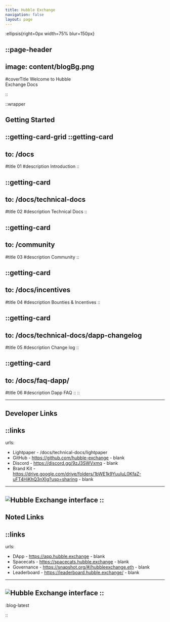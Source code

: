 ```yaml
---
title: Hubble Exchange
navigation: false
layout: page
---
```


:ellipsis{right=0px width=75% blur=150px}

::page-header
---
image: content/blogBg.png
---
#coverTitle
Welcome to Hubble <br> Exchange Docs

::

::wrapper
## Getting Started
::getting-card-grid
  ::getting-card
  ---
  to: /docs
  ---
  #title
  01
  #description
  Introduction
  ::

  ::getting-card
  ---
  to: /docs/technical-docs
  ---
  #title
  02
  #description
  Technical Docs
  ::

  ::getting-card
  ---
  to: /community
  ---
  #title
  03
  #description
  Community
  ::

  ::getting-card
  ---
  to: /docs/incentives
  ---
  #title
  04
  #description
  Bounties
  & Incentives
  ::

  ::getting-card
  ---
  to: /docs/technical-docs/dapp-changelog
  ---
  #title
  05
  #description
  Change log
  ::

  ::getting-card
  ---
  to: /docs/faq-dapp/
  ---
  #title
  06
  #description
  Dapp FAQ
  ::
::

---

## Developer Links

::links
---
urls:
  - Lightpaper - /docs/technical-docs/lightpaper
  - GitHub - https://github.com/hubble-exchange - blank
  - Discord - https://discord.gg/9zJ3SWVxmq - blank
  - Brand Kit - https://drive.google.com/drive/folders/1bWE1k9YuuIuL0KfaZ-uFT4HiKhQ3nXIg?usp=sharing - blank
---

![Hubble Exchange interface](/content/interface.png)
::
---

## Noted Links
::links
---
urls:
  - DApp - https://app.hubble.exchange - blank
  - Spacecats - https://spacecats.hubble.exchange - blank
  - Governance - https://snapshot.org/#/hubbleexchange.eth - blank
  - Leaderboard - https://leaderboard.hubble.exchange/ - blank
---
<!-- - Website - https://hubble.exchange/ - blank -->
![Hubble Exchange interface](/content/interface.png)
::
---

:blog-latest

::
